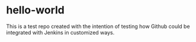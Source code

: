# hello-world
This is a test repo created with the intention of testing how Github could be integrated with Jenkins in customized ways.
